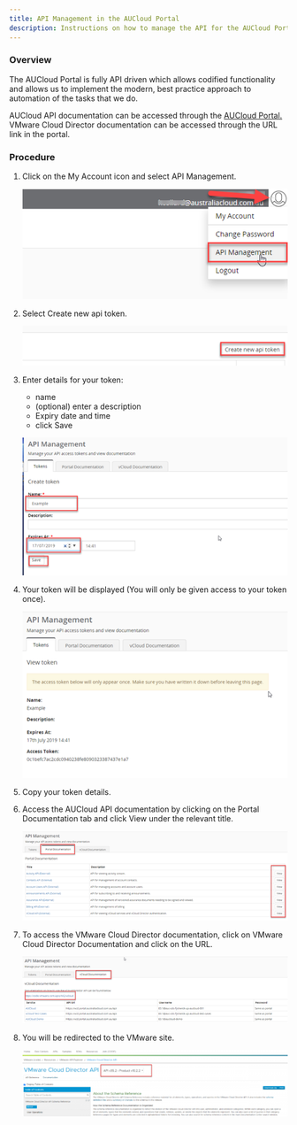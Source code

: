 ```yaml
---
title: API Management in the AUCloud Portal
description: Instructions on how to manage the API for the AUCloud Portal
---
```


### Overview

The AUCloud Portal is fully API driven which allows codified functionality and allows us to implement the modern, best practice approach to automation of the tasks that we do.

AUCloud API documentation can be accessed through the [AUCloud Portal.](../../Platform_Services/reference_urls.md#portal-ui) VMware Cloud Director documentation can be accessed through the URL link in the portal.

### Procedure

1. Click on the My Account icon and select API Management.

    ![API Management](./assets/api/api_management.png)

1. Select Create new api token.

    ![API Create Token](./assets/api/create_token.png)

1. Enter details for your token:

    - name
    - (optional) enter a description
    - Expiry date and time
    - click Save

    ![API Create Token](./assets/api/create_token_details.png)

1. Your token will be displayed (You will only be given access to your token once).

    ![API Token](./assets/api/token_display.png)

1. Copy your token details.
 
1. Access the AUCloud API documentation by clicking on the Portal Documentation tab and click View under the relevant title.

    ![API Token Management](./assets/api/token_mgmt.png)

1. To access the VMware Cloud Director documentation, click on VMware Cloud Director Documentation and click on the URL.

    ![VMware Cloud Director API Doc](./assets/api/vcloud_doc.png)

1. You will be redirected to the VMware site.

    ![VMware Cloud Director API Doc](./assets/api/vcd_api_doc.png)